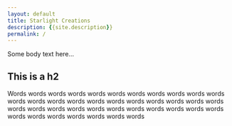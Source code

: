 ```yaml
---
layout: default
title: Starlight Creations
description: {{site.description}}
permalink: /
---
```


Some body text here...

## This is a h2

Words words words words words words words words words words words words words words words words words words words words words words words words words words words words words words words words words words words words words words words words